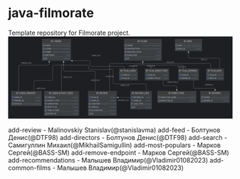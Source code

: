 # java-filmorate
Template repository for Filmorate project.\
![diagram](diagram.jpg)

add-review - Malinovskiy Stanislav(@stanislavma)
add-feed - Болтунов Денис(@DTF98)
add-directors - Болтунов Денис(@DTF98)
add-search - Самигуллин Михаил(@MikhailSamigullin)
add-most-populars - Марков Сергей(@BASS-SM)
add-remove-endpoint - Марков Сергей(@BASS-SM)
add-recommendations - Малышев Владимир(@Vladimir01082023)
add-common-films - Малышев Владимир(@Vladimir01082023)